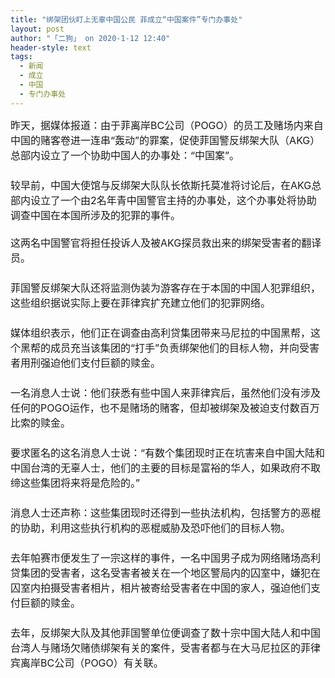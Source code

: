 ```yaml
---
title: "绑架团伙盯上无辜中国公民 菲成立“中国案件”专门办事处"
layout: post
author: "「二狗」 on 2020-1-12 12:40"
header-style: text
tags:
  - 新闻
  - 成立
  - 中国
  - 专门办事处
---
```


<head></head>
<body>
 <font size="3">昨天，据媒体报道：由于菲离岸BC公司（POGO）的员工及赌场内来自中国的赌客卷进一连串“轰动”的罪案，促使菲国警反绑架大队（AKG）总部内设立了一个协助中国人的办事处：“中国案”。<br> 　　<br> 较早前，中国大使馆与反绑架大队队长依斯托莫准将讨论后，在AKG总部内设立了一个由2名年青中国警官主持的办事处，这个办事处将协助调查中国在本国所涉及的犯罪的事件。<br> <br> 这两名中国警官将担任投诉人及被AKG探员救出来的绑架受害者的翻译员。<br> 　　<br> 菲国警反绑架大队还将监测伪装为游客存在于本国的中国人犯罪组织，这些组织据说实际上要在菲律宾扩充建立他们的犯罪网络。<br> 　　<br> 媒体组织表示，他们正在调查由高利贷集团带来马尼拉的中国黑帮，这个黑帮的成员充当该集团的“打手”负责绑架他们的目标人物，并向受害者用刑强迫他们支付巨额的赎金。<br> 　　<br> 一名消息人士说：他们获悉有些中国人来菲律宾后，虽然他们没有涉及任何的POGO运作，也不是赌场的赌客，但却被绑架及被迫支付数百万比索的赎金。<br> 　　<br> 要求匿名的这名消息人士说：“有数个集团现时正在坑害来自中国大陆和中国台湾的无辜人士，他们的主要的目标是富裕的华人，如果政府不取缔这些集团将来将是危险的。”<br> 　　<br> 消息人士还声称：这些集团现时还得到一些执法机构，包括警方的恶棍的协助，利用这些执行机构的恶棍威胁及恐吓他们的目标人物。<br> 　　<br> 去年帕赛市便发生了一宗这样的事件，一名中国男子成为网络赌场高利贷集团的受害者，这名受害者被关在一个地区警局内的囚室中，嫌犯在囚室内拍摄受害者相片，相片被寄给受害者在中国的家人，强迫他们支付巨额的赎金。<br> 　　<br> 去年，反绑架大队及其他菲国警单位便调查了数十宗中国大陆人和中国台湾人与赌场欠赌债绑架有关的案件，受害者都与在大马尼拉区的菲律宾离岸BC公司（POGO）有关联。</font>
 <br> 
 <br>
</body>


